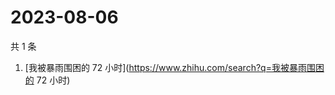 # 2023-08-06

共 1 条

<!-- BEGIN ZHIHUSEARCH -->
<!-- 最后更新时间 Sun Aug 06 2023 04:08:15 GMT+0800 (China Standard Time) -->
1. [我被暴雨围困的 72 小时](https://www.zhihu.com/search?q=我被暴雨围困的 72 小时)
<!-- END ZHIHUSEARCH -->
